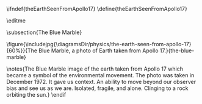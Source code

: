 \ifndef{theEarthSeenFromApollo17}
\define{theEarthSeenFromApollo17}

\editme

\subsection{The Blue Marble}

\figure{\includejpg{\diagramsDir/physics/the-earth-seen-from-apollo-17}{60%}}{The Blue Marble, a photo of Earth taken from Apollo 17.}{the-blue-marble}


\notes{The Blue Marble image of the earth taken from Apollo 17 which became a symbol of the environmental movement. The photo was taken in December 1972. It gave us context. An ability to move beyond our observer bias and see us as we are. Isolated, fragile, and alone. Clinging to a rock orbiting the sun.}
\endif

